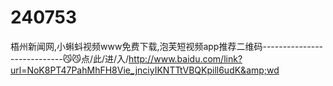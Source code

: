 # 240753
梧州新闻网,小蝌蚪视频www免费下载,泡芙短视频app推荐二维码----------------------------😼😼点/此/进/入/http://www.baidu.com/link?url=NoK8PT47PahMhFH8Vie_jnciyIKNTTtVBQKpill6udK&amp;wd
